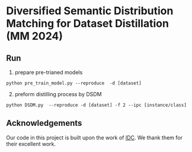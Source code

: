 # Diversified Semantic Distribution Matching for Dataset Distillation (MM 2024)

## Run

1. prepare pre-trianed models

```
python pre_train_model.py --reproduce  -d [dataset]
```
2. preform distilling process by DSDM

```
python DSDM.py  --reproduce -d [dataset] -f 2 --ipc [instance/class]
```
## Acknowledgements

Our code in this project is built upon the work of [IDC](https://github.com/snu-mllab/efficient-dataset-condensation). We thank them for their excellent work.

